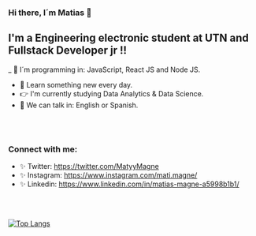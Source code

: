 ### Hi there, I´m Matias  👋

## I'm a Engineering electronic student at UTN and Fullstack Developer jr !!

_ 🚀 I´m programming in: JavaScript, React JS and Node JS.
- 🌱 Learn something new every day.
- 👉 I'm currently studying Data Analytics & Data Science.
- 📣 We can talk in: English or Spanish.

<br />
<br />

### Connect with me:

* ✨ Twitter: https://twitter.com/MatyyMagne
* ✨ Instagram: https://www.instagram.com/mati.magne/
* ✨ Linkedin: https://www.linkedin.com/in/matias-magne-a5998b1b1/

<br />
<br />

[![Top Langs](https://github-readme-stats.vercel.app/api/top-langs/?username=magne-matias&layout=compact)](https://github.com/magne-matias/github-readme-stats)
